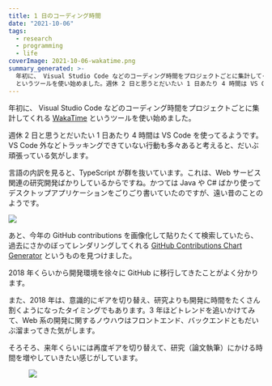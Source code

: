 ```yaml
---
title: 1 日のコーディング時間
date: "2021-10-06"
tags:
  - research
  - programming
  - life
coverImage: 2021-10-06-wakatime.png
summary_generated: >-
  年初に、 Visual Studio Code などのコーディング時間をプロジェクトごとに集計してくれる WakaTime
  というツールを使い始めました。週休 2 日と思うとだいたい 1 日あたり 4 時間は VS Code を使ってるようです。VS Code 外などトラッ...
---
```


年初に、 Visual Studio Code などのコーディング時間をプロジェクトごとに集計してくれる [WakaTime](https://wakatime.com) というツールを使い始めました。

週休 2 日と思うとだいたい 1 日あたり 4 時間は VS Code を使ってるようです。VS Code 外などトラッキングできていない行動も多々あると考えると、だいぶ頑張っている気がします。

言語の内訳を見ると、TypeScript が群を抜いています。これは、Web サービス関連の研究開発ばかりしているからですね。かつては Java や C# ばかり使ってデスクトップアプリケーションをごりごり書いていたのですが、遠い昔のことのようです。

[![](/images/2021-10-06-wakatime.png)](https://wakatime.com/@cc077b43-5854-4a13-9a3f-480b1d74b2a9)

<!-- <a href="https://wakatime.com/@cc077b43-5854-4a13-9a3f-480b1d74b2a9"><img style={{ display: "inline", width: "auto" }} src="https://wakatime.com/badge/user/cc077b43-5854-4a13-9a3f-480b1d74b2a9.svg" alt="Total time coded since Jan 17 2021" /></a> -->

あと、今年の GitHub contributions を画像化して貼りたくて検索していたら、過去にさかのぼってレンダリングしてくれる [GitHub Contributions Chart Generator](https://github-contributions.vercel.app/) というものを見つけました。

2018 年くらいから開発環境を徐々に GitHub に移行してきたことがよく分かります。

また、2018 年は、意識的にギアを切り替え、研究よりも開発に時間をたくさん割くようになったタイミングでもあります。3 年ほどトレンドを追いかけてみて、Web 系の開発に関するノウハウはフロントエンド、バックエンドともだいぶ溜まってきた気がします。

そろそろ、来年くらいには再度ギアを切り替えて、研究（論文執筆）にかける時間を増やしていきたい感じがしています。

<figure className="center">
  <img src="/images/2021-10-06-github-contributions.png" />
</figure>
